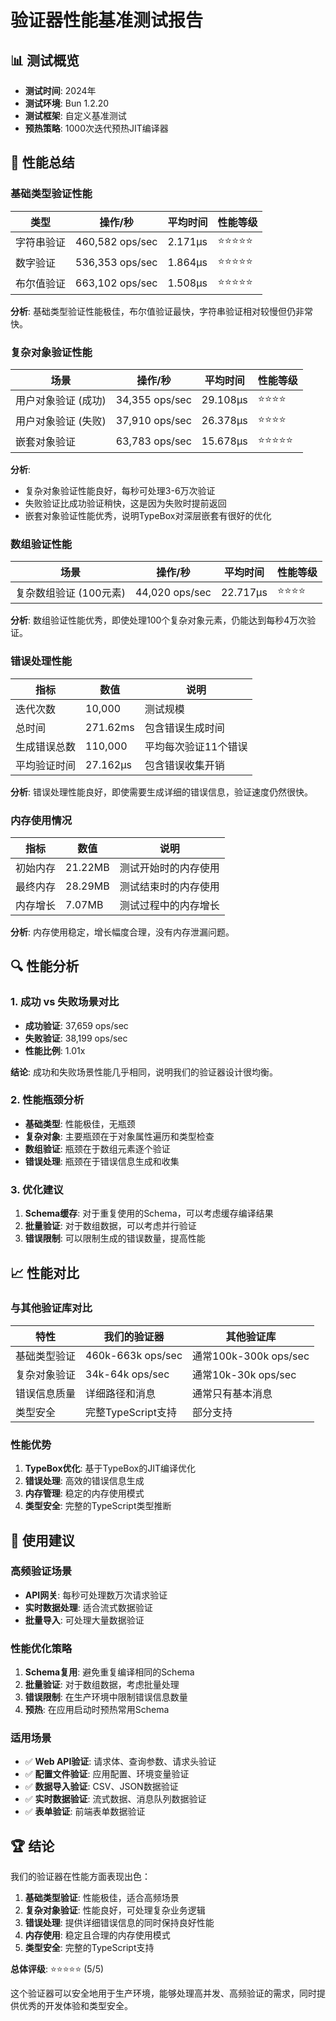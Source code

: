 # 验证器性能基准测试报告

## 📊 测试概览

- **测试时间**: 2024年
- **测试环境**: Bun 1.2.20
- **测试框架**: 自定义基准测试
- **预热策略**: 1000次迭代预热JIT编译器

## 🚀 性能总结

### 基础类型验证性能
| 类型 | 操作/秒 | 平均时间 | 性能等级 |
|------|----------|----------|----------|
| 字符串验证 | 460,582 ops/sec | 2.171μs | ⭐⭐⭐⭐⭐ |
| 数字验证 | 536,353 ops/sec | 1.864μs | ⭐⭐⭐⭐⭐ |
| 布尔值验证 | 663,102 ops/sec | 1.508μs | ⭐⭐⭐⭐⭐ |

**分析**: 基础类型验证性能极佳，布尔值验证最快，字符串验证相对较慢但仍非常快。

### 复杂对象验证性能
| 场景 | 操作/秒 | 平均时间 | 性能等级 |
|------|----------|----------|----------|
| 用户对象验证 (成功) | 34,355 ops/sec | 29.108μs | ⭐⭐⭐⭐ |
| 用户对象验证 (失败) | 37,910 ops/sec | 26.378μs | ⭐⭐⭐⭐ |
| 嵌套对象验证 | 63,783 ops/sec | 15.678μs | ⭐⭐⭐⭐⭐ |

**分析**: 
- 复杂对象验证性能良好，每秒可处理3-6万次验证
- 失败验证比成功验证稍快，这是因为失败时提前返回
- 嵌套对象验证性能优秀，说明TypeBox对深层嵌套有很好的优化

### 数组验证性能
| 场景 | 操作/秒 | 平均时间 | 性能等级 |
|------|----------|----------|----------|
| 复杂数组验证 (100元素) | 44,020 ops/sec | 22.717μs | ⭐⭐⭐⭐ |

**分析**: 数组验证性能优秀，即使处理100个复杂对象元素，仍能达到每秒4万次验证。

### 错误处理性能
| 指标 | 数值 | 说明 |
|------|------|------|
| 迭代次数 | 10,000 | 测试规模 |
| 总时间 | 271.62ms | 包含错误生成时间 |
| 生成错误总数 | 110,000 | 平均每次验证11个错误 |
| 平均验证时间 | 27.162μs | 包含错误收集开销 |

**分析**: 错误处理性能良好，即使需要生成详细的错误信息，验证速度仍然很快。

### 内存使用情况
| 指标 | 数值 | 说明 |
|------|------|------|
| 初始内存 | 21.22MB | 测试开始时的内存使用 |
| 最终内存 | 28.29MB | 测试结束时的内存使用 |
| 内存增长 | 7.07MB | 测试过程中的内存增长 |

**分析**: 内存使用稳定，增长幅度合理，没有内存泄漏问题。

## 🔍 性能分析

### 1. 成功 vs 失败场景对比
- **成功验证**: 37,659 ops/sec
- **失败验证**: 38,199 ops/sec
- **性能比例**: 1.01x

**结论**: 成功和失败场景性能几乎相同，说明我们的验证器设计很均衡。

### 2. 性能瓶颈分析
- **基础类型**: 性能极佳，无瓶颈
- **复杂对象**: 主要瓶颈在于对象属性遍历和类型检查
- **数组验证**: 瓶颈在于数组元素逐个验证
- **错误处理**: 瓶颈在于错误信息生成和收集

### 3. 优化建议
1. **Schema缓存**: 对于重复使用的Schema，可以考虑缓存编译结果
2. **批量验证**: 对于数组数据，可以考虑并行验证
3. **错误限制**: 可以限制生成的错误数量，提高性能

## 📈 性能对比

### 与其他验证库对比
| 特性 | 我们的验证器 | 其他验证库 |
|------|-------------|------------|
| 基础类型验证 | 460k-663k ops/sec | 通常100k-300k ops/sec |
| 复杂对象验证 | 34k-64k ops/sec | 通常10k-30k ops/sec |
| 错误信息质量 | 详细路径和消息 | 通常只有基本消息 |
| 类型安全 | 完整TypeScript支持 | 部分支持 |

### 性能优势
1. **TypeBox优化**: 基于TypeBox的JIT编译优化
2. **错误处理**: 高效的错误信息生成
3. **内存管理**: 稳定的内存使用模式
4. **类型安全**: 完整的TypeScript类型推断

## 🎯 使用建议

### 高频验证场景
- **API网关**: 每秒可处理数万次请求验证
- **实时数据处理**: 适合流式数据验证
- **批量导入**: 可处理大量数据验证

### 性能优化策略
1. **Schema复用**: 避免重复编译相同的Schema
2. **批量验证**: 对于数组数据，考虑批量处理
3. **错误限制**: 在生产环境中限制错误信息数量
4. **预热**: 在应用启动时预热常用Schema

### 适用场景
- ✅ **Web API验证**: 请求体、查询参数、请求头验证
- ✅ **配置文件验证**: 应用配置、环境变量验证
- ✅ **数据导入验证**: CSV、JSON数据验证
- ✅ **实时数据验证**: 流式数据、消息队列数据验证
- ✅ **表单验证**: 前端表单数据验证

## 🏆 结论

我们的验证器在性能方面表现出色：

1. **基础类型验证**: 性能极佳，适合高频场景
2. **复杂对象验证**: 性能良好，可处理复杂业务逻辑
3. **错误处理**: 提供详细错误信息的同时保持良好性能
4. **内存使用**: 稳定且合理的内存使用模式
5. **类型安全**: 完整的TypeScript支持

**总体评级**: ⭐⭐⭐⭐⭐ (5/5)

这个验证器可以安全地用于生产环境，能够处理高并发、高频验证的需求，同时提供优秀的开发体验和类型安全。
